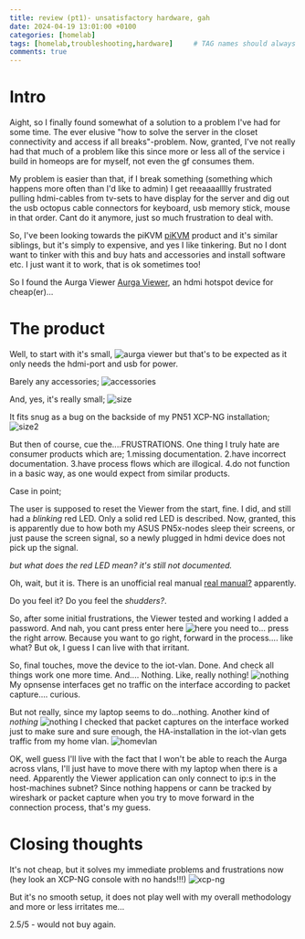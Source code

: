 ```yaml
---
title: review (pt1)- unsatisfactory hardware, gah
date: 2024-04-19 13:01:00 +0100
categories: [homelab]
tags: [homelab,troubleshooting,hardware]     # TAG names should always be lowercase
comments: true
---
```


# Intro

Aight, so I finally found somewhat of a solution to a problem I've had for some time. The ever elusive "how to solve the server in the closet connectivity and access if all breaks"-problem. Now, granted, I've not really had that much of a problem like this since more or less all of the service i build in homeops are for myself, not even the gf consumes them. 

My problem is easier than that, if I break something (something which happens more often than I'd like to admin) I get reeaaaalllly frustrated pulling hdmi-cables from tv-sets to have display for the server and dig out the usb octopus cable connectors for keyboard, usb memory stick, mouse in that order. Cant do it anymore, just so much frustration to deal with. 

So, I've been looking towards the piKVM [piKVM](https://pikvm.org/buy/) product and it's similar siblings, but it's simply to expensive, and yes I like tinkering. But no I dont want to tinker with this and buy hats and accessories and install software etc. I just want it to work, that is ok sometimes too!

So I found the Aurga Viewer [Aurga Viewer](https://www.aurga.com/), an hdmi hotspot device for cheap(er)...

# The product

Well, to start with it's small, ![aurga viewer](/assets/images/2024-04-19-unsatisfactory-hardware-gah-review-pt1/1.jpg) but that's to be expected as it only needs the hdmi-port and usb for power.

Barely any accessories; ![accessories](/assets/images/2024-04-19-unsatisfactory-hardware-gah-review-pt1/2.jpg) 

And, yes, it's really small; ![size](/assets/images/2024-04-19-unsatisfactory-hardware-gah-review-pt1/3.jpg)

It fits snug as a bug on the backside of my PN51 XCP-NG installation; ![size2](/assets/images/2024-04-19-unsatisfactory-hardware-gah-review-pt1/4.jpg)

But then of course, cue the....FRUSTRATIONS. One thing I truly hate are consumer products which are;
1.missing documentation.
2.have incorrect documentation.
3.have process flows which are illogical.
4.do not function in a basic way, as one would expect from similar products.

Case in point;

The user is supposed to reset the Viewer from the start, fine. I did, and still had a *blinking* red LED. Only a solid red LED is described. Now, granted, this is apparently due to how both my ASUS PN5x-nodes sleep their screens, or just pause the screen signal, so a newly plugged in hdmi device does not pick up the signal.

 *but what does the red LED mean? it's still not documented.*
 
 Oh, wait, but it is. There is an unofficial real manual [real manual?](https://cdn.shopify.com/s/files/1/0627/4659/1401/files/AurgaOperationManual.pdf?v=1678785117) apparently.
 
 Do you feel it? Do you feel the *shudders?*.

 So, after some initial frustrations, the Viewer tested and working I added a password. And nah, you cant press enter here ![here](/assets/images/2024-04-19-unsatisfactory-hardware-gah-review-pt1/8.png) you need to... press the right arrow. Because you want to go right, forward in the process.... like what? But ok, I guess I can live with that irritant.

 So, final touches, move the device to the iot-vlan. Done. And check all things work one more time. And.... Nothing. Like, really nothing! ![nothing](/assets/images/2024-04-19-unsatisfactory-hardware-gah-review-pt1/6.png) My opnsense interfaces get no traffic on the interface according to packet capture.... curious.

 But not really, since my laptop seems to do...nothing. Another kind of *nothing* ![nothing](/assets/images/2024-04-19-unsatisfactory-hardware-gah-review-pt1/5.png) I checked that packet captures on the interface worked just to make sure and sure enough, the HA-installation in the iot-vlan gets traffic from my home vlan. ![homevlan](/assets/images/2024-04-19-unsatisfactory-hardware-gah-review-pt1/7.png) 
 
 OK, well guess I'll live with the fact that I won't be able to reach the Aurga across vlans, I'll just have to move there with my laptop when there is a need. Apparently the Viewer application can only connect to ip:s in the host-machines subnet? Since nothing happens or cann be tracked by wireshark or packet capture when you try to move forward in the connection process, that's my guess.

# Closing thoughts

It's not cheap, but it solves my immediate problems and frustrations now (hey look an XCP-NG console with no hands!!!) ![xcp-ng](/assets/images/2024-04-19-unsatisfactory-hardware-gah-review-pt1/9.png)
 
 But it's no smooth setup, it does not play well with my overall methodology and more or less irritates me... 

2.5/5 - would not buy again.